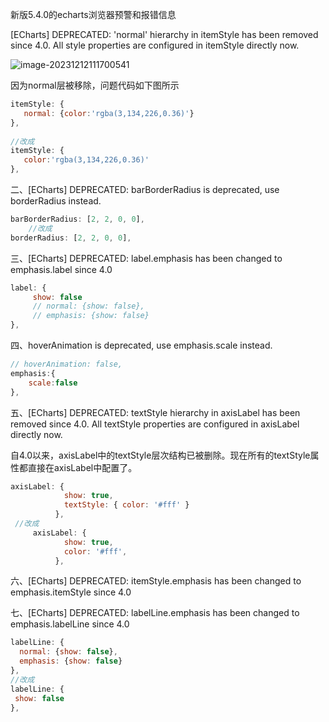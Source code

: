 新版5.4.0的echarts浏览器预警和报错信息

[ECharts] DEPRECATED: 'normal' hierarchy in itemStyle has been removed since 4.0. All style properties are configured in itemStyle directly now.

![image-20231212111700541](D:\LJY\code\dataNote20221010\img\image-20231212111700541.png)

因为normal层被移除，问题代码如下图所示

```js
itemStyle: {
   normal: {color:'rgba(3,134,226,0.36)'}      
},
                
//改成
itemStyle: {
   color:'rgba(3,134,226,0.36)'
},
```

二、[ECharts] DEPRECATED: barBorderRadius is deprecated, use borderRadius instead.

```js
barBorderRadius: [2, 2, 0, 0],
    //改成
borderRadius: [2, 2, 0, 0],
```

三、[ECharts] DEPRECATED: label.emphasis has been changed to emphasis.label since 4.0

```js
label: {
     show: false
     // normal: {show: false},
     // emphasis: {show: false}
},
```



四、hoverAnimation is deprecated, use emphasis.scale instead.

```js
// hoverAnimation: false,
emphasis:{
    scale:false
},
```

五、[ECharts] DEPRECATED: textStyle hierarchy in axisLabel has been removed since 4.0. All textStyle properties are configured in axisLabel directly now.

自4.0以来，axisLabel中的textStyle层次结构已被删除。现在所有的textStyle属性都直接在axisLabel中配置了。

```js
axisLabel: {
            show: true,
            textStyle: { color: '#fff' }
          },
 //改成
     axisLabel: {
            show: true,
            color: '#fff',
          },         
```

六、[ECharts] DEPRECATED: itemStyle.emphasis has been changed to emphasis.itemStyle since 4.0



七、[ECharts] DEPRECATED: labelLine.emphasis has been changed to emphasis.labelLine since 4.0

```js
labelLine: {
  normal: {show: false},
  emphasis: {show: false}
},
//改成
labelLine: {
 show: false
},
```

